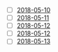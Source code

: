 - [ ] [2018-05-10](./2018-05-10.md)
- [ ] [2018-05-11](./2018-05-11.md)
- [ ] [2018-05-12](./2018-05-12.md)
- [ ] [2018-05-12](./2018-05-12.md)
- [ ] [2018-05-13](./2018-05-13.md)
